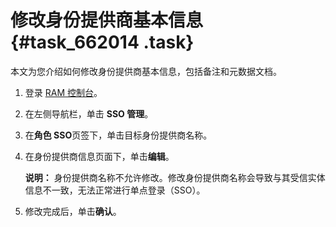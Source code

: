 # 修改身份提供商基本信息 {#task_662014 .task}

本文为您介绍如何修改身份提供商基本信息，包括备注和元数据文档。

1.  登录 [RAM 控制台](https://ram.console.aliyun.com/)。
2.  在左侧导航栏，单击 **SSO 管理**。
3.  在**角色 SSO**页签下，单击目标身份提供商名称。
4.  在身份提供商信息页面下，单击**编辑**。 

    **说明：** 身份提供商名称不允许修改。修改身份提供商名称会导致与其受信实体信息不一致，无法正常进行单点登录（SSO）。

5.  修改完成后，单击**确认**。

